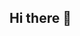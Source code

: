 ## Hi there 👋

<!--
**muhisville/muhisville** is a ✨ _special_ ✨ repository because its `README.md` (this file) appears on your GitHub profile.

Here are some ideas to get you started:

- 🔭 I’m currently working on getting through this...
- 🌱 I’m currently learning to use Github
- 👯 I’m looking to collaborate on good people of the world
- 🤔 I’m looking for help with ... anything.
- 💬 Ask me about ... please don't. I', an introvert Finn who's afraid of people
- 📫 How to reach me: you figure it out
- 😄 Pronouns: he/him
- ⚡ Fun fact: I used to be a writer. It's hard to believe,
-->
